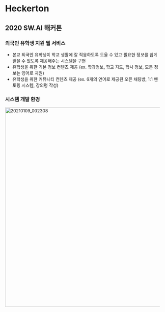 # Heckerton
## 2020 SW.AI 해커톤 

### 외국인 유학생 지원 웹 서비스
* 본교 외국인 유학생이 학교 생활에 잘 적응하도록 도울 수 있고 필요한 정보를 쉽게 얻을 수 있도록 제공해주는 시스템을 구현
* 유학생을 위한 기본 정보 컨텐츠 제공 (ex. 학과정보, 학교 지도, 학사 정보, 모든 정보는 영어로 지원)
* 유학생을 위한 커뮤니티 컨텐츠 제공 (ex. 6개의 언어로 제공된 오픈 채팅방, 1:1 멘토링 시스템, 강의평 작성)

### 시스템 개발 환경
<img width="650" alt="20210109_002308" src="https://user-images.githubusercontent.com/67010327/104032044-ed5a3b00-5210-11eb-9929-b97f20048755.png">
